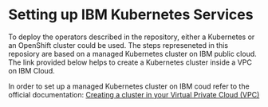 # Setting up IBM Kubernetes Services

To deploy the operators described in the repository, either a Kubernetes or an OpenShift cluster could be used.
The steps represeneted in this reposiory are based on a managed Kubernetes cluster on IBM public cloud. The link provided below helps to create a Kubernetes cluster inside a VPC on IBM Cloud.

In order to set up a managed Kubernetes cluster on IBM coud refer to the official documentation: [Creating a cluster in your Virtual Private Cloud (VPC)](https://cloud.ibm.com/docs/containers?topic=containers-vpc_ks_tutorial)
